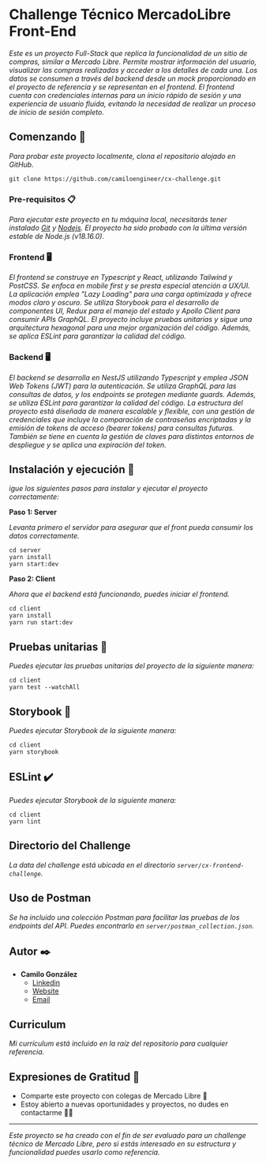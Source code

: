 # Challenge Técnico MercadoLibre Front-End

_Este es un proyecto Full-Stack que replica la funcionalidad de un sitio de compras, similar a Mercado Libre. Permite mostrar información del usuario, visualizar las compras realizadas y acceder a los detalles de cada una. Los datos se consumen a través del backend desde un mock proporcionado en el proyecto de referencia y se representan en el frontend. El frontend cuenta con credenciales internas para un inicio rápido de sesión y una experiencia de usuario fluida, evitando la necesidad de realizar un proceso de inicio de sesión completo._

## Comenzando 🚀

_Para probar este proyecto localmente, clona el repositorio alojado en GitHub._

```
git clone https://github.com/camiloengineer/cx-challenge.git
```

### Pre-requisitos 📋

_Para ejecutar este proyecto en tu máquina local, necesitarás tener instalado [Git](https://git-scm.com/) y [Nodejs](https://nodejs.org/es/download/). El proyecto ha sido probado con la última versión estable de Node.js (v18.16.0)._

### Frontend 🖥️

_El frontend se construye en Typescript y React, utilizando Tailwind y PostCSS. Se enfoca en mobile first y se presta especial atención a UX/UI. La aplicación emplea "Lazy Loading" para una carga optimizada y ofrece modos claro y oscuro. Se utiliza Storybook para el desarrollo de componentes UI, Redux para el manejo del estado y Apollo Client para consumir APIs GraphQL. El proyecto incluye pruebas unitarias y sigue una arquitectura hexagonal para una mejor organización del código. Además, se aplica ESLint para garantizar la calidad del código._

### Backend 🖥️

_El backend se desarrolla en NestJS utilizando Typescript y emplea JSON Web Tokens (JWT) para la autenticación. Se utiliza GraphQL para las consultas de datos, y los endpoints se protegen mediante guards. Además, se utiliza ESLint para garantizar la calidad del código. La estructura del proyecto está diseñada de manera escalable y flexible, con una gestión de credenciales que incluye la comparación de contraseñas encriptadas y la emisión de tokens de acceso (bearer tokens) para consultas futuras. También se tiene en cuenta la gestión de claves para distintos entornos de despliegue y se aplica una expiración del token._

## Instalación y ejecución 🔧

_igue los siguientes pasos para instalar y ejecutar el proyecto correctamente:_

**Paso 1: Server**

_Levanta primero el servidor para asegurar que el front pueda consumir los datos correctamente._

```
cd server
yarn install
yarn start:dev
```

**Paso 2: Client**

_Ahora que el backend está funcionando, puedes iniciar el frontend._

```
cd client
yarn install
yarn run start:dev
```

## Pruebas unitarias 🧪

_Puedes ejecutar las pruebas unitarias del proyecto de la siguiente manera:_

```
cd client
yarn test --watchAll
```

## Storybook 📕

_Puedes ejecutar Storybook de la siguiente manera:_

```
cd client
yarn storybook
```

## ESLint  ✔️

_Puedes ejecutar Storybook de la siguiente manera:_

```
cd client
yarn lint
```

## Directorio del Challenge

_La data del challenge está ubicada en el directorio `server/cx-frontend-challenge`._

## Uso de Postman

_Se ha incluido una colección Postman para facilitar las pruebas de los endpoints del API. Puedes encontrarlo en `server/postman_collection.json`._

## Autor ✒️

* **Camilo González** 
    * [Linkedin](https://www.linkedin.com/in/camiloengineer/)
    * [Website](https://www.camiloengineer.com/)
    * [Email](mailto:camilo@camiloengineer.com)

## Curriculum

_Mi currículum está incluido en la raíz del repositorio para cualquier referencia._

## Expresiones de Gratitud 🎁

* Comparte este proyecto con colegas de Mercado Libre 📢
* Estoy abierto a nuevas oportunidades y proyectos, no dudes en contactarme 🤝🏽 

---
_Este proyecto se ha creado con el fin de ser evaluado para un challenge técnico de Mercado Libre, pero si estás interesado en su estructura y funcionalidad puedes usarlo como referencia._
